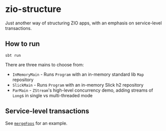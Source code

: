 # zio-structure
Just another way of structuring ZIO apps, with an emphasis on service-level transactions.

## How to run
`sbt run`

There are three mains to choose from:
  - `InMemoryMain` - Runs `Program` with an in-memory standard lib `Map` repository
  - `SlickMain` - Runs `Program` with an in-memory Slick h2 repository
  - `ParMain` - `ZStream`'s high-level concurrency demo, adding streams of `Long`s in single vs multi-threaded mode

## Service-level transactions
See [`mergeFoos`](https://github.com/zach-albia/zio-structure/blob/master/src/main/scala/domain/FooService.scala#L55) for an example.
